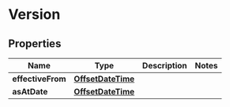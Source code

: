 

# Version

## Properties

Name | Type | Description | Notes
------------ | ------------- | ------------- | -------------
**effectiveFrom** | [**OffsetDateTime**](OffsetDateTime.md) |  | 
**asAtDate** | [**OffsetDateTime**](OffsetDateTime.md) |  | 



